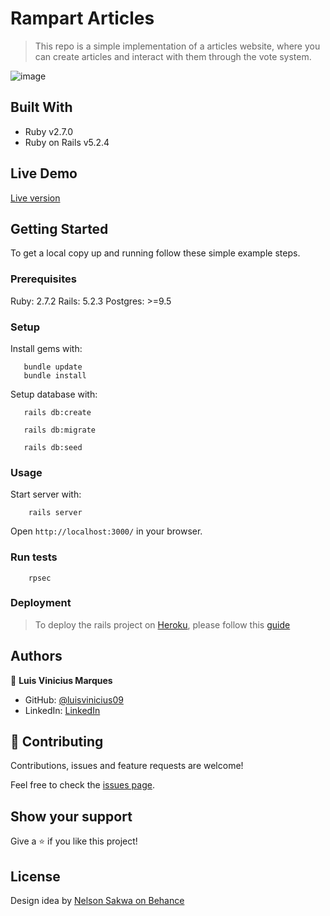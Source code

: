 # Rampart Articles

> This repo is a simple implementation of a articles website, where you can create articles and interact with them through the vote system.
> 
![image](https://user-images.githubusercontent.com/60414217/112017583-814b5b80-8b0c-11eb-81e4-1d3e3a1f3d5c.png)

## Built With

- Ruby v2.7.0
- Ruby on Rails v5.2.4

## Live Demo

[Live version](https://pacific-badlands-86178.herokuapp.com)


## Getting Started

To get a local copy up and running follow these simple example steps.

### Prerequisites

Ruby: 2.7.2
Rails: 5.2.3
Postgres: >=9.5

### Setup

Install gems with:

```
   bundle update
   bundle install
```

Setup database with:

```
   rails db:create
   
   rails db:migrate
   
   rails db:seed 
```
### Usage

Start server with:

```
    rails server
```

Open `http://localhost:3000/` in your browser.

### Run tests

```
    rpsec
```

### Deployment

> To deploy the rails project on [Heroku](www.heroku.com), please follow this [guide](https://devcenter.heroku.com/articles/getting-started-with-rails6#heroku-gems)

## Authors

👤 **Luis Vinicius Marques**

- GitHub: [@luisvinicius09](https://github.com/luisvinicius09)
- LinkedIn: [LinkedIn](https://linkedin.com/in/luis-vinicius)

## 🤝 Contributing

Contributions, issues and feature requests are welcome!

Feel free to check the [issues page](https://github.com/luisvinicius09/ror-social-scaffold/issues).

## Show your support

Give a ⭐️ if you like this project!

## License

Design idea by [Nelson Sakwa on Behance](https://www.behance.net/sakwadesignstudio)
